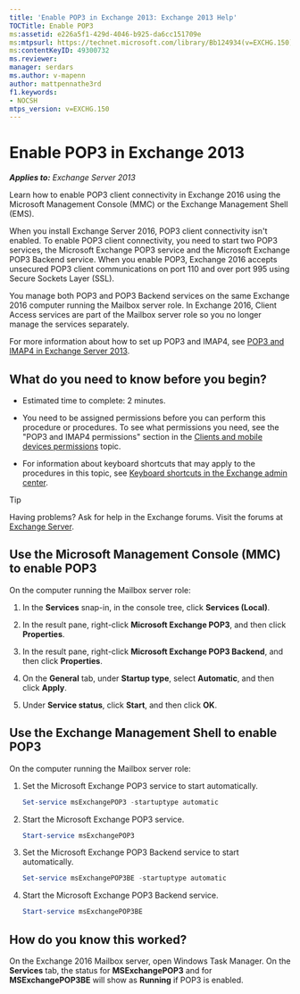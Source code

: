 ```yaml
---
title: 'Enable POP3 in Exchange 2013: Exchange 2013 Help'
TOCTitle: Enable POP3
ms:assetid: e226a5f1-429d-4046-b925-da6cc151709e
ms:mtpsurl: https://technet.microsoft.com/library/Bb124934(v=EXCHG.150)
ms:contentKeyID: 49300732
ms.reviewer: 
manager: serdars
ms.author: v-mapenn
author: mattpennathe3rd
f1.keywords:
- NOCSH
mtps_version: v=EXCHG.150
---
```


# Enable POP3 in Exchange 2013

_**Applies to:** Exchange Server 2013_

Learn how to enable POP3 client connectivity in Exchange 2016 using the Microsoft Management Console (MMC) or the Exchange Management Shell (EMS).

When you install Exchange Server 2016, POP3 client connectivity isn't enabled. To enable POP3 client connectivity, you need to start two POP3 services, the Microsoft Exchange POP3 service and the Microsoft Exchange POP3 Backend service. When you enable POP3, Exchange 2016 accepts unsecured POP3 client communications on port 110 and over port 995 using Secure Sockets Layer (SSL).

You manage both POP3 and POP3 Backend services on the same Exchange 2016 computer running the Mailbox server role. In Exchange 2016, Client Access services are part of the Mailbox server role so you no longer manage the services separately.

For more information about how to set up POP3 and IMAP4, see [POP3 and IMAP4 in Exchange Server 2013](pop3-and-imap4-in-exchange-server-2013-exchange-2013-help.md).

## What do you need to know before you begin?

- Estimated time to complete: 2 minutes.

- You need to be assigned permissions before you can perform this procedure or procedures. To see what permissions you need, see the "POP3 and IMAP4 permissions" section in the [Clients and mobile devices permissions](clients-and-mobile-devices-permissions-exchange-2013-help.md) topic.

- For information about keyboard shortcuts that may apply to the procedures in this topic, see [Keyboard shortcuts in the Exchange admin center](keyboard-shortcuts-in-the-exchange-admin-center-2013-help.md).

> [!TIP]
> Having problems? Ask for help in the Exchange forums. Visit the forums at [Exchange Server](https://go.microsoft.com/fwlink/p/?linkid=60612).

## Use the Microsoft Management Console (MMC) to enable POP3

On the computer running the Mailbox server role:

1. In the **Services** snap-in, in the console tree, click **Services (Local)**.

2. In the result pane, right-click **Microsoft Exchange POP3**, and then click **Properties**.

3. In the result pane, right-click **Microsoft Exchange POP3 Backend**, and then click **Properties**.

4. On the **General** tab, under **Startup type**, select **Automatic**, and then click **Apply**.

5. Under **Service status**, click **Start**, and then click **OK**.

## Use the Exchange Management Shell to enable POP3

On the computer running the Mailbox server role:

1. Set the Microsoft Exchange POP3 service to start automatically.

    ```powershell
    Set-service msExchangePOP3 -startuptype automatic
    ```

2. Start the Microsoft Exchange POP3 service.

    ```powershell
    Start-service msExchangePOP3
    ```

3. Set the Microsoft Exchange POP3 Backend service to start automatically.

    ```powershell
    Set-service msExchangePOP3BE -startuptype automatic
    ```

4. Start the Microsoft Exchange POP3 Backend service.

    ```powershell
    Start-service msExchangePOP3BE
    ```

## How do you know this worked?

On the Exchange 2016 Mailbox server, open Windows Task Manager. On the **Services** tab, the status for **MSExchangePOP3** and for **MSExchangePOP3BE** will show as **Running** if POP3 is enabled.
